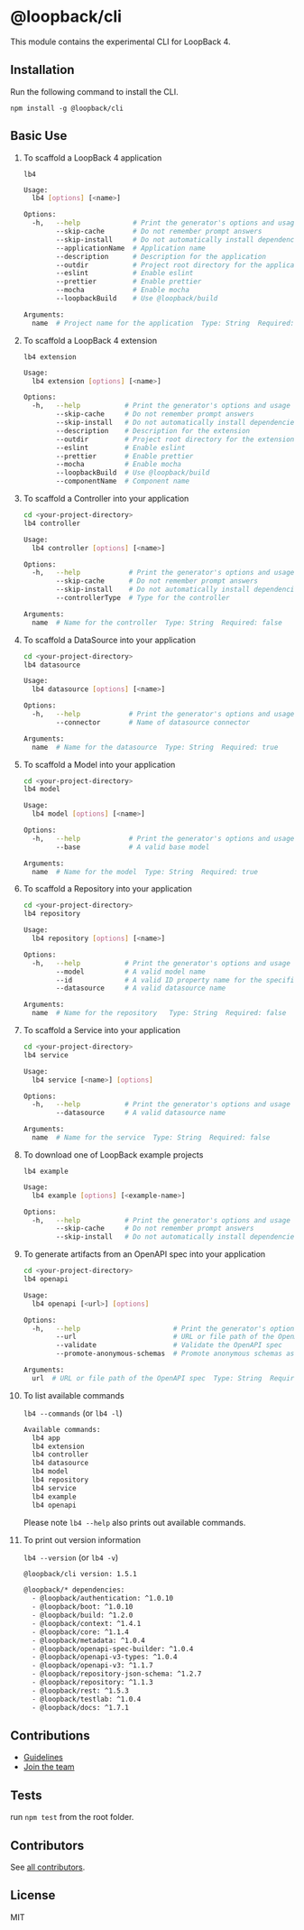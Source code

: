 # @loopback/cli

This module contains the experimental CLI for LoopBack 4.

## Installation

Run the following command to install the CLI.

`npm install -g @loopback/cli`

## Basic Use

1.  To scaffold a LoopBack 4 application

    `lb4`

    ```sh
    Usage:
      lb4 [options] [<name>]

    Options:
      -h,   --help             # Print the generator's options and usage
            --skip-cache       # Do not remember prompt answers              Default: false
            --skip-install     # Do not automatically install dependencies   Default: false
            --applicationName  # Application name
            --description      # Description for the application
            --outdir           # Project root directory for the application
            --eslint           # Enable eslint
            --prettier         # Enable prettier
            --mocha            # Enable mocha
            --loopbackBuild    # Use @loopback/build

    Arguments:
      name  # Project name for the application  Type: String  Required: false
    ```

2.  To scaffold a LoopBack 4 extension

    `lb4 extension`

    ```sh
    Usage:
      lb4 extension [options] [<name>]

    Options:
      -h,   --help           # Print the generator's options and usage
            --skip-cache     # Do not remember prompt answers             Default: false
            --skip-install   # Do not automatically install dependencies  Default: false
            --description    # Description for the extension
            --outdir         # Project root directory for the extension
            --eslint         # Enable eslint
            --prettier       # Enable prettier
            --mocha          # Enable mocha
            --loopbackBuild  # Use @loopback/build
            --componentName  # Component name
    ```

3.  To scaffold a Controller into your application

    ```sh
    cd <your-project-directory>
    lb4 controller
    ```

    ```sh
    Usage:
      lb4 controller [options] [<name>]

    Options:
      -h,   --help            # Print the generator's options and usage
            --skip-cache      # Do not remember prompt answers             Default: false
            --skip-install    # Do not automatically install dependencies  Default: false
            --controllerType  # Type for the controller

    Arguments:
      name  # Name for the controller  Type: String  Required: false
    ```

4.  To scaffold a DataSource into your application

    ```sh
    cd <your-project-directory>
    lb4 datasource
    ```

    ```sh
    Usage:
      lb4 datasource [options] [<name>]

    Options:
      -h,   --help            # Print the generator's options and usage
            --connector       # Name of datasource connector

    Arguments:
      name  # Name for the datasource  Type: String  Required: true
    ```

5.  To scaffold a Model into your application

    ```sh
    cd <your-project-directory>
    lb4 model
    ```

    ```sh
    Usage:
      lb4 model [options] [<name>]

    Options:
      -h,   --help            # Print the generator's options and usage
            --base            # A valid base model

    Arguments:
      name  # Name for the model  Type: String  Required: true
    ```

6.  To scaffold a Repository into your application

    ```sh
    cd <your-project-directory>
    lb4 repository
    ```

    ```sh
    Usage:
      lb4 repository [options] [<name>]

    Options:
      -h,   --help           # Print the generator's options and usage
            --model          # A valid model name
            --id             # A valid ID property name for the specified model
            --datasource     # A valid datasource name

    Arguments:
      name  # Name for the repository   Type: String  Required: false
    ```

7.  To scaffold a Service into your application

    ```sh
    cd <your-project-directory>
    lb4 service
    ```

    ```sh
    Usage:
      lb4 service [<name>] [options]

    Options:
      -h,   --help           # Print the generator's options and usage
            --datasource     # A valid datasource name

    Arguments:
      name  # Name for the service  Type: String  Required: false
    ```

8.  To download one of LoopBack example projects

    `lb4 example`

    ```sh
    Usage:
      lb4 example [options] [<example-name>]

    Options:
      -h,   --help           # Print the generator's options and usage
            --skip-cache     # Do not remember prompt answers             Default: false
            --skip-install   # Do not automatically install dependencies  Default: false
    ```

9.  To generate artifacts from an OpenAPI spec into your application

    ```sh
    cd <your-project-directory>
    lb4 openapi
    ```

    ```sh
    Usage:
      lb4 openapi [<url>] [options]

    Options:
      -h,   --help                       # Print the generator's options and usage
            --url                        # URL or file path of the OpenAPI spec
            --validate                   # Validate the OpenAPI spec                                     Default: false
            --promote-anonymous-schemas  # Promote anonymous schemas as models                           Default: false

    Arguments:
      url  # URL or file path of the OpenAPI spec  Type: String  Required: false
    ```

10. To list available commands

    `lb4 --commands` (or `lb4 -l`)

    ```sh
    Available commands:
      lb4 app
      lb4 extension
      lb4 controller
      lb4 datasource
      lb4 model
      lb4 repository
      lb4 service
      lb4 example
      lb4 openapi
    ```

    Please note `lb4 --help` also prints out available commands.

11. To print out version information

    `lb4 --version` (or `lb4 -v`)

    ```sh
    @loopback/cli version: 1.5.1

    @loopback/* dependencies:
      - @loopback/authentication: ^1.0.10
      - @loopback/boot: ^1.0.10
      - @loopback/build: ^1.2.0
      - @loopback/context: ^1.4.1
      - @loopback/core: ^1.1.4
      - @loopback/metadata: ^1.0.4
      - @loopback/openapi-spec-builder: ^1.0.4
      - @loopback/openapi-v3-types: ^1.0.4
      - @loopback/openapi-v3: ^1.1.7
      - @loopback/repository-json-schema: ^1.2.7
      - @loopback/repository: ^1.1.3
      - @loopback/rest: ^1.5.3
      - @loopback/testlab: ^1.0.4
      - @loopback/docs: ^1.7.1
    ```

## Contributions

- [Guidelines](https://github.com/strongloop/loopback-next/blob/master/docs/CONTRIBUTING.md)
- [Join the team](https://github.com/strongloop/loopback-next/issues/110)

## Tests

run `npm test` from the root folder.

## Contributors

See
[all contributors](https://github.com/strongloop/loopback-next/graphs/contributors).

## License

MIT

